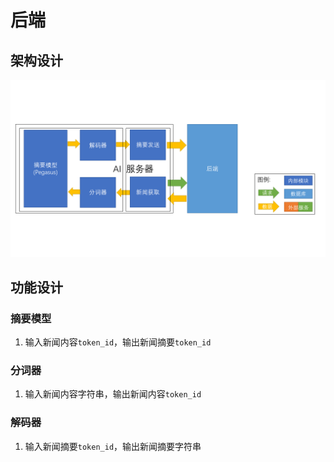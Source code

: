 # 后端

## 架构设计

![后端整体设计](../images/AI.png)

## 功能设计

### 摘要模型
1. 输入新闻内容`token_id`，输出新闻摘要`token_id`

### 分词器
1. 输入新闻内容字符串，输出新闻内容`token_id`

### 解码器
1. 输入新闻摘要`token_id`，输出新闻摘要字符串
